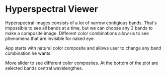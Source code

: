 Hyperspectral Viewer
===================

Hyperspectral images consists of a lot of narrow contigious bands. That's impossible to see all bands at a time, but we can choose any 3 bands to make a composite image. Different color combinations allow us to see phenomena that are invisible for naked eye.

App starts with natural color composite and allows user to change any band combination he wants.

Move slider to see different color composites. At the bottom of the plot are selected bands central wavelengthes.